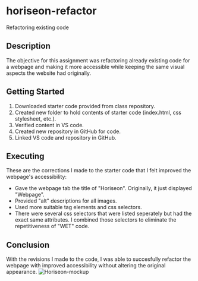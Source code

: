 # horiseon-refactor
Refactoring existing code

## Description
The objective for this assignment was refactoring already existing code for a webpage and making it more accessible while keeping the same visual aspects the website had originally. 


## Getting Started

1. Downloaded starter code provided from class repository.
2. Created new folder to hold contents of starter code (index.html, css stylesheet, etc.).
3. Verified content in VS code.
4. Created new repository in GitHub for code.
5. Linked VS code and repository in GitHub.

## Executing
These are the corrections I made to the starter code that I felt improved the webpage's accessibility:

* Gave the webpage tab the title of "Horiseon". Originally, it just displayed "Webpage".
* Provided "alt" descriptions for all images.
* Used more suitable tag elements and css selectors.
* There were several css selectors that were listed seperately but had the exact same attributes. I combined those selectors to eliminate the repetitiveness of "WET" code. 

## Conclusion
With the revisions I made to the code, I was able to succesfully refactor the webpage with improved accessibility without altering the original appearance. 
![Horiseon-mockup](https://github.com/DiamondSClements/horiseon-refactor/assets/143464442/b0257a7b-f3aa-424c-9b60-f65668e56aad)


